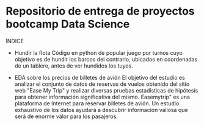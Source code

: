 # Repositorio de entrega de proyectos bootcamp Data Science

ÍNDICE

- Hundir la flota
    Código en python de popular juego por turnos cuyo objetivo es de hundir los barcos del contrario,
    ubicados en coordenadas de un tablero, antes de ver hundidos los tuyos.
    
- EDA sobre los precios de billetes de avión
    El objetivo del estudio es analizar el conjunto de datos de reservas de vuelos obtenido del sitio web "Ease My Trip"
    y realizar diversas pruebas estadísticas de hipótesis para obtener información significativa del mismo.
    Easemytrip" es una plataforma de Internet para reservar billetes de avión. Un estudio exhaustivo de los datos ayudará
    a descubrir información valiosa que será de enorme valor para los pasajeros.


